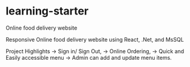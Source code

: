# learning-starter

Online food delivery website

Responsive Online food delivery website using React, .Net, and MsSQL


Project Highlights
-> Sign in/ Sign  Out,
-> Online Ordering,
-> Quick and Easily accessible menu
-> Admin can add and update menu items.
